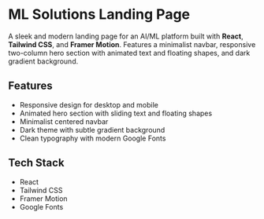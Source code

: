 # ML Solutions Landing Page

A sleek and modern landing page for an AI/ML platform built with **React**, **Tailwind CSS**, and **Framer Motion**. Features a minimalist navbar, responsive two-column hero section with animated text and floating shapes, and dark gradient background.

## Features

- Responsive design for desktop and mobile
- Animated hero section with sliding text and floating shapes
- Minimalist centered navbar
- Dark theme with subtle gradient background
- Clean typography with modern Google Fonts

## Tech Stack

- React
- Tailwind CSS
- Framer Motion
- Google Fonts